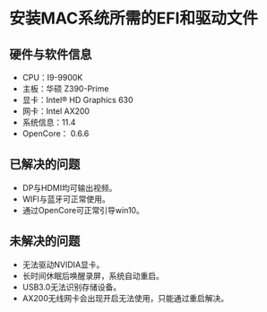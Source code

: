 # 安装MAC系统所需的EFI和驱动文件



## 硬件与软件信息

- CPU：I9-9900K
- 主板：华硕 Z390-Prime 
- 显卡：Intel® HD Graphics 630
- 网卡：Intel AX200
- 系统信息：11.4
- OpenCore： 0.6.6

## 已解决的问题

- DP与HDMI均可输出视频。
- WIFI与蓝牙可正常使用。
- 通过OpenCore可正常引导win10。

## 未解决的问题

- 无法驱动NVIDIA显卡。
- 长时间休眠后唤醒录屏，系统自动重启。
- USB3.0无法识别存储设备。
- AX200无线网卡会出现开启无法使用，只能通过重启解决。